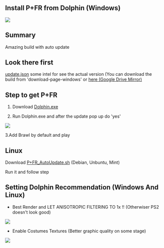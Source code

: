 
## Install P+FR from Dolphin (Windows)


<img src="https://github.com/Kenmak77/skills-github-pages/blob/main/Images/French%20PM%20logo3.png?raw=true" align="middle"/>

## Summary
Amazing build with auto update

## Look there first
[update.json](https://update.pplusfr.org/update.json) some intel for see the actual version (You can download the build from 'download-page-windows' or [here (Google Drive Mirror)](https://drive.google.com/drive/u/1/folders/1n1oFOxmsNRloNUBA7MP8cShSoz1wqDeL)

## Step to get P+FR

1. Download [Dolphin.exe](https://github.com/Kenmak77/Install_PplusfrNetplay/archive/refs/heads/main.zip)

2. Run Dolphin.exe and after the update pop up do 'yes'
<img src="https://github.com/user-attachments/assets/c91fd0ed-0baa-447a-a283-af4e627eedce">

3.Add Brawl by default and play

## Linux

Download [P+FR_AutoUpdate.sh](https://github.com/Kenmak77/PplusFRLinux/blob/main/P%2BFR_AutoUpdate.sh) (Debian, Unbuntu, Mint)

Run it and follow step

## Setting Dolphin Recommendation (Windows And Linux)

- Best Render and LET ANISOTROPIC FILTERING TO 1x !! (Otherwiser PS2 doesn't look good)

<img src="https://github.com/user-attachments/assets/5ffbf588-cfbc-4726-a26f-3232e6379bb6" align=left/>                                                                                                                                                                       
                                                                                                                                                                                                                                                                                                                            

- Enable Costumes Textures (Better graphic quality on some stage)

<img src="https://github.com/user-attachments/assets/a1dbface-1a67-4a0f-8af0-eb9c66b3bc78" align=left/>                                                                                                                                                                        





